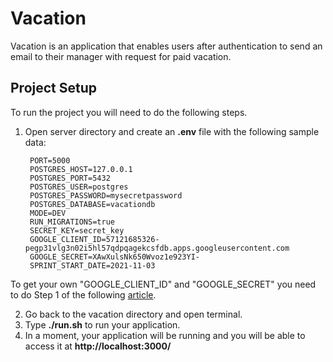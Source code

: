 # Vacation

Vacation is an application that enables users after authentication to send an email to their manager with request for paid vacation.

## Project Setup 

To run the project you will need to do the following steps.

1. Open server directory and create an **.env** file with the following sample data:

        PORT=5000
        POSTGRES_HOST=127.0.0.1
        POSTGRES_PORT=5432
        POSTGRES_USER=postgres
        POSTGRES_PASSWORD=mysecretpassword
        POSTGRES_DATABASE=vacationdb
        MODE=DEV
        RUN_MIGRATIONS=true
        SECRET_KEY=secret_key
        GOOGLE_CLIENT_ID=57121685326-pegp31vlg3n02i5hl57qdpqagekcsfdb.apps.googleusercontent.com
        GOOGLE_SECRET=XAwXulsNk650Wvoz1e923YI-
        SPRINT_START_DATE=2021-11-03
To get your own "GOOGLE_CLIENT_ID" and "GOOGLE_SECRET" you need to do Step 1 of the following [article](https://developers.google.com/identity/sign-in/web/server-side-flow).

2. Go back to the vacation directory and open terminal.
3. Type **./run.sh** to run your application.
4. In a moment, your application will be running and you will be able to access it at **http://localhost:3000/**
